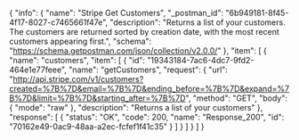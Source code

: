 {
  "info": {
    "name": "Stripe Get Customers",
    "_postman_id": "6b949181-8f45-4f17-8027-c7465661f47e",
    "description": "Returns a list of your customers. The customers are returned sorted by creation date, with the most recent customers appearing first.",
    "schema": "https://schema.getpostman.com/json/collection/v2.0.0/"
  },
  "item": [
    {
      "name": "customers",
      "item": [
        {
          "id": "19343184-7ac6-4dc7-9fd2-464e1e77feee",
          "name": "getCustomers",
          "request": {
            "url": "http://api.stripe.com/v1/customers?created=%7B%7D&email=%7B%7D&ending_before=%7B%7D&expand=%7B%7D&limit=%7B%7D&starting_after=%7B%7D",
            "method": "GET",
            "body": {
              "mode": "raw"
            },
            "description": "Returns a list of your customers"
          },
          "response": [
            {
              "status": "OK",
              "code": 200,
              "name": "Response_200",
              "id": "70162e49-0ac9-48aa-a2ec-fcfef1f41c35"
            }
          ]
        }
      ]
    }
  ]
}
